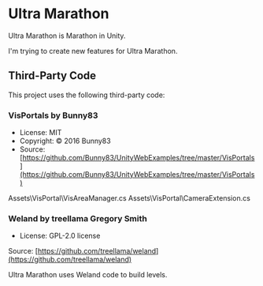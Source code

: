 # Ultra Marathon

Ultra Marathon is Marathon in Unity.



I'm trying to create new features for Ultra Marathon.



## Third-Party Code

This project uses the following third-party code:

### VisPortals by Bunny83

* License: MIT
* Copyright: © 2016 Bunny83
* Source: [https://github.com/Bunny83/UnityWebExamples/tree/master/VisPortals](https://github.com/Bunny83/UnityWebExamples/tree/master/VisPortals)

Assets\\VisPortal\\VisAreaManager.cs
Assets\\VisPortal\\CameraExtension.cs

### Weland by treellama Gregory Smith

* License: GPL-2.0 license

Source: [https://github.com/treellama/weland](https://github.com/treellama/weland)

Ultra Marathon uses Weland code to build levels.

